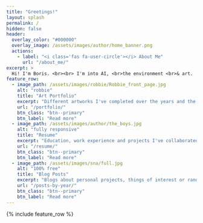 ```yaml
---
title: "Greetings!"
layout: splash
permalink: /
hidden: false
header:
  overlay_color: "#000000"
  overlay_image: /assets/images/author/home_banner.png
  actions:
    - label: "<i class='fas fa-user-circle'></i> About Me"
      url: "/about_me/"
excerpt: >
  Hi! I'm Boris. <br><br> I'm into AI, <br>the environment <br>& art.
feature_row:
  - image_path: /assets/images/robbie/Robbie_front_page.jpg
    alt: "robbie"
    title: "Art Portfolio"
    excerpt: "Different artworks I've completed over the years and the stories behind them"
    url: "/portfolio/"
    btn_class: "btn--primary"
    btn_label: "Read more"
  - image_path: /assets/images/author/the_boys.jpg
    alt: "fully responsive"
    title: "Resume"
    excerpt: "Education, work experience and projects I've collaborated on with fellow researchers"
    url: "/resume/"
    btn_class: "btn--primary"
    btn_label: "Read more"
  - image_path: /assets/images/sna/full.jpg
    alt: "100% free"
    title: "Blog Posts"
    excerpt: "Blogs about personal projects, things of interest or random banter crossing my mind"
    url: "/posts-by-year/"
    btn_class: "btn--primary"
    btn_label: "Read more"
---
```


<!-- <style>
img { 
  object-fit: cover;
}
</style> -->


{% include feature_row %}
